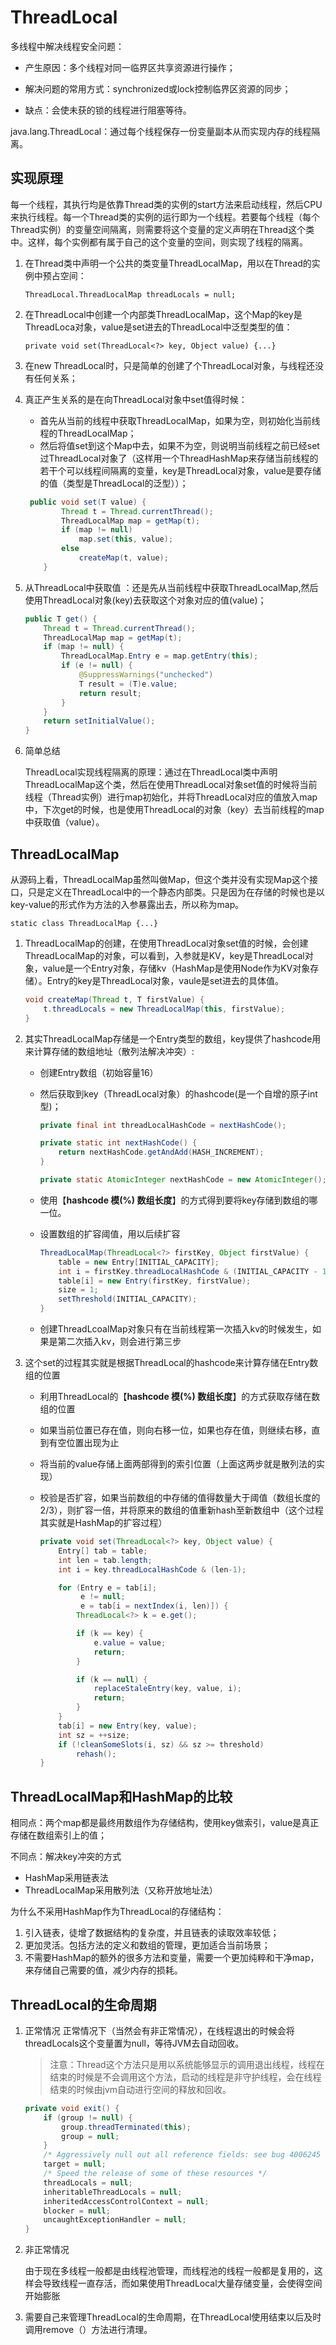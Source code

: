 # ThreadLocal

多线程中解决线程安全问题：

- 产生原因：多个线程对同一临界区共享资源进行操作；

- 解决问题的常用方式：synchronized或lock控制临界区资源的同步；
- 缺点：会使未获的锁的线程进行阻塞等待。

java.lang.ThreadLocal：通过每个线程保存一份变量副本从而实现内存的线程隔离。

## 实现原理

每一个线程，其执行均是依靠Thread类的实例的start方法来启动线程，然后CPU来执行线程。每一个Thread类的实例的运行即为一个线程。若要每个线程（每个Thread实例）的变量空间隔离，则需要将这个变量的定义声明在Thread这个类中。这样，每个实例都有属于自己的这个变量的空间，则实现了线程的隔离。

1. 在Thread类中声明一个公共的类变量ThreadLocalMap，用以在Thread的实例中预占空间：

   `ThreadLocal.ThreadLocalMap threadLocals = null;`

2. 在ThreadLocal中创建一个内部类ThreadLocalMap，这个Map的key是ThreadLoca对象，value是set进去的ThreadLocal中泛型类型的值：

   `private void set(ThreadLocal<?> key, Object value) {...}`

3. 在new ThreadLocal时，只是简单的创建了个ThreadLocal对象，与线程还没有任何关系；

4. 真正产生关系的是在向ThreadLocal对象中set值得时候：

   - 首先从当前的线程中获取ThreadLocalMap，如果为空，则初始化当前线程的ThreadLocalMap；
   - 然后将值set到这个Map中去，如果不为空，则说明当前线程之前已经set过ThreadLocal对象了（这样用一个ThreadHashMap来存储当前线程的若干个可以线程间隔离的变量，key是ThreadLocal对象，value是要存储的值（类型是ThreadLocal的泛型））；

   ```java
    public void set(T value) {
           Thread t = Thread.currentThread();
           ThreadLocalMap map = getMap(t);
           if (map != null)
               map.set(this, value);
           else
               createMap(t, value);
       }
   ```

5. 从ThreadLocal中获取值 ：还是先从当前线程中获取ThreadLocalMap,然后使用ThreadLocal对象(key)去获取这个对象对应的值(value)；

   ```java
   public T get() {
       Thread t = Thread.currentThread();
       ThreadLocalMap map = getMap(t);
       if (map != null) {
           ThreadLocalMap.Entry e = map.getEntry(this);
           if (e != null) {
               @SuppressWarnings("unchecked")
               T result = (T)e.value;
               return result;
           }
       }
       return setInitialValue();
   }
   ```

6. 简单总结

   ThreadLocal实现线程隔离的原理：通过在ThreadLocal类中声明ThreadLocalMap这个类，然后在使用ThreadLocal对象set值的时候将当前线程（Thread实例）进行map初始化，并将ThreadLocal对应的值放入map中，下次get的时候，也是使用ThreadLocal的对象（key）去当前线程的map中获取值（value）。

## ThreadLocalMap

从源码上看，ThreadLocalMap虽然叫做Map，但这个类并没有实现Map这个接口，只是定义在ThreadLocal中的一个静态内部类。只是因为在存储的时候也是以key-value的形式作为方法的入参暴露出去，所以称为map。

`static class ThreadLocalMap {...}`

1. ThreadLocalMap的创建，在使用ThreadLocal对象set值的时候，会创建ThreadLocalMap的对象，可以看到，入参就是KV，key是ThreadLocal对象，value是一个Entry对象，存储kv（HashMap是使用Node作为KV对象存储）。Entry的key是ThreadLocal对象，vaule是set进去的具体值。

   ```java
   void createMap(Thread t, T firstValue) {
       t.threadLocals = new ThreadLocalMap(this, firstValue);
   }
   ```

2. 其实ThreadLocalMap存储是一个Entry类型的数组，key提供了hashcode用来计算存储的数组地址（散列法解决冲突）:

   - 创建Entry数组（初始容量16）
   - 然后获取到key（ThreadLocal对象）的hashcode(是一个自增的原子int型)；

       ```java
       private final int threadLocalHashCode = nextHashCode();

       private static int nextHashCode() {
           return nextHashCode.getAndAdd(HASH_INCREMENT);
       }

       private static AtomicInteger nextHashCode = new AtomicInteger();
       ```

   - 使用【**hashcode 模(%) 数组长度**】的方式得到要将key存储到数组的哪一位。

   - 设置数组的扩容阈值，用以后续扩容

     ```java
     ThreadLocalMap(ThreadLocal<?> firstKey, Object firstValue) {
         table = new Entry[INITIAL_CAPACITY];
         int i = firstKey.threadLocalHashCode & (INITIAL_CAPACITY - 1);
         table[i] = new Entry(firstKey, firstValue);
         size = 1;
         setThreshold(INITIAL_CAPACITY);
     }
     ```

   - 创建ThreadLcoalMap对象只有在当前线程第一次插入kv的时候发生，如果是第二次插入kv，则会进行第三步

3. 这个set的过程其实就是根据ThreadLocal的hashcode来计算存储在Entry数组的位置

   - 利用ThreadLocal的【**hashcode 模(%) 数组长度**】的方式获取存储在数组的位置

   - 如果当前位置已存在值，则向右移一位，如果也存在值，则继续右移，直到有空位置出现为止

   - 将当前的value存储上面两部得到的索引位置（上面这两步就是散列法的实现）

   - 校验是否扩容，如果当前数组的中存储的值得数量大于阈值（数组长度的2/3），则扩容一倍，并将原来的数组的值重新hash至新数组中（这个过程其实就是HashMap的扩容过程）

     ```java
     private void set(ThreadLocal<?> key, Object value) {
         Entry[] tab = table;
         int len = tab.length;
         int i = key.threadLocalHashCode & (len-1);
     
         for (Entry e = tab[i];
              e != null;
              e = tab[i = nextIndex(i, len)]) {
             ThreadLocal<?> k = e.get();
     
             if (k == key) {
                 e.value = value;
                 return;
             }
     
             if (k == null) {
                 replaceStaleEntry(key, value, i);
                 return;
             }
         }
         tab[i] = new Entry(key, value);
         int sz = ++size;
         if (!cleanSomeSlots(i, sz) && sz >= threshold)
             rehash();
     }
     ```

## ThreadLocalMap和HashMap的比较

相同点：两个map都是最终用数组作为存储结构，使用key做索引，value是真正存储在数组索引上的值；

不同点：解决key冲突的方式

- HashMap采用链表法
- ThreadLocalMap采用散列法（又称开放地址法）

为什么不采用HashMap作为ThreadLocal的存储结构：

1. 引入链表，徒增了数据结构的复杂度，并且链表的读取效率较低；
2. 更加灵活。包括方法的定义和数组的管理，更加适合当前场景；
3. 不需要HashMap的额外的很多方法和变量，需要一个更加纯粹和干净map，来存储自己需要的值，减少内存的损耗。

## ThreadLocal的生命周期

1. 正常情况
   正常情况下（当然会有非正常情况），在线程退出的时候会将threadLocals这个变量置为null，等待JVM去自动回收。

   > 注意：Thread这个方法只是用以系统能够显示的调用退出线程，线程在结束的时候是不会调用这个方法，启动的线程是非守护线程，会在线程结束的时候由jvm自动进行空间的释放和回收。

   ```java
   private void exit() {
       if (group != null) {
           group.threadTerminated(this);
           group = null;
       }
       /* Aggressively null out all reference fields: see bug 4006245 */
       target = null;
       /* Speed the release of some of these resources */
       threadLocals = null;
       inheritableThreadLocals = null;
       inheritedAccessControlContext = null;
       blocker = null;
       uncaughtExceptionHandler = null;
   }
   ```

2. 非正常情况

   由于现在多线程一般都是由线程池管理，而线程池的线程一般都是复用的，这样会导致线程一直存活，而如果使用ThreadLocal大量存储变量，会使得空间开始膨胀

3. 需要自己来管理ThreadLocal的生命周期，在ThreadLocal使用结束以后及时调用remove（）方法进行清理。




